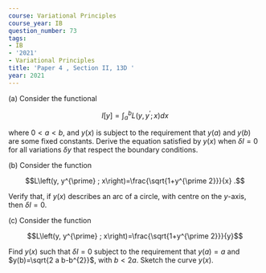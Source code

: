 ```yaml
---
course: Variational Principles
course_year: IB
question_number: 73
tags:
- IB
- '2021'
- Variational Principles
title: 'Paper 4 , Section II, 13D '
year: 2021
---
```




(a) Consider the functional

$$I[y]=\int_{a}^{b} L\left(y, y^{\prime} ; x\right) d x$$

where $0<a<b$, and $y(x)$ is subject to the requirement that $y(a)$ and $y(b)$ are some fixed constants. Derive the equation satisfied by $y(x)$ when $\delta I=0$ for all variations $\delta y$ that respect the boundary conditions.

(b) Consider the function

$$L\left(y, y^{\prime} ; x\right)=\frac{\sqrt{1+y^{\prime 2}}}{x} .$$

Verify that, if $y(x)$ describes an arc of a circle, with centre on the $y$-axis, then $\delta I=0$.

(c) Consider the function

$$L\left(y, y^{\prime} ; x\right)=\frac{\sqrt{1+y^{\prime 2}}}{y}$$

Find $y(x)$ such that $\delta I=0$ subject to the requirement that $y(a)=a$ and $y(b)=\sqrt{2 a b-b^{2}}$, with $b<2 a$. Sketch the curve $y(x)$.
